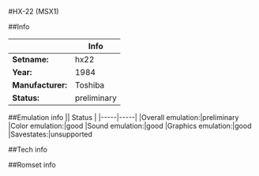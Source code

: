 #HX-22 (MSX1)

##Info

||Info|
|-----|-----|
|**Setname:**|hx22
|**Year:**|1984
|**Manufacturer:**|Toshiba
|**Status:**|preliminary

##Emulation info
|| Status |
|-----|-----|
|Overall emulation:|preliminary
|Color emulation:|good
|Sound emulation:|good
|Graphics emulation:|good
|Savestates:|unsupported

##Tech info

##Romset info

<!--- START OF EDITED COMMENT DO NOT TOUCH TEXT ABOVE-->
